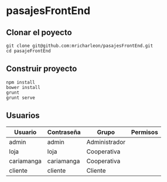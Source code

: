 pasajesFrontEnd
=====

## Clonar el poyecto
~~~
git clone git@github.com:mricharleon/pasajesFrontEnd.git
cd pasajeFrontEnd
~~~

## Construir proyecto
~~~
npm install
bower install
grunt
grunt serve
~~~

## Usuarios
| Usuario | Contraseña | Grupo | Permisos |
|---|---|---|---|
| admin | admin | Administrador |
| loja | loja | Cooperativa |
| cariamanga | cariamanga | Cooperativa |
| cliente | cliente | Cliente |
